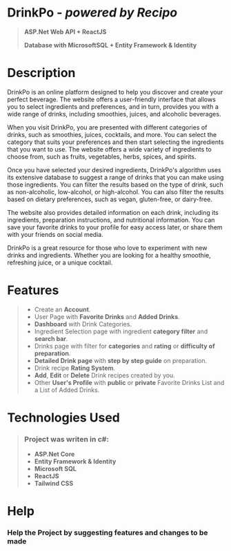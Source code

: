 # DrinkPo - *powered by* ***Recipo***


>**ASP.Net Web API + ReactJS**
>
>**Database with MicrosoftSQL + Entity Framework & Identity**

# Description
DrinkPo is an online platform designed to help you discover and create your perfect beverage. The website offers a user-friendly interface that allows you to select ingredients and preferences, and in turn, provides you with a wide range of drinks, including smoothies, juices, and alcoholic beverages.

When you visit DrinkPo, you are presented with different categories of drinks, such as smoothies, juices, cocktails, and more. You can select the category that suits your preferences and then start selecting the ingredients that you want to use. The website offers a wide variety of ingredients to choose from, such as fruits, vegetables, herbs, spices, and spirits.

Once you have selected your desired ingredients, DrinkPo's algorithm uses its extensive database to suggest a range of drinks that you can make using those ingredients. You can filter the results based on the type of drink, such as non-alcoholic, low-alcohol, or high-alcohol. You can also filter the results based on dietary preferences, such as vegan, gluten-free, or dairy-free.

The website also provides detailed information on each drink, including its ingredients, preparation instructions, and nutritional information. You can save your favorite drinks to your profile for easy access later, or share them with your friends on social media.

DrinkPo is a great resource for those who love to experiment with new drinks and ingredients. Whether you are looking for a healthy smoothie, refreshing juice, or a unique cocktail.

# Features

>- Create an **Account**.
>- User Page with **Favorite Drinks** and **Added Drinks**.
>- **Dashboard** with Drink Categories.
>- Ingredient Selection page with ingredient **category filter** and **search bar**.
>- Drinks page with filter for **categories** and **rating** or **difficulty of preparation**.
>- **Detailed Drink page** with **step by step guide** on preparation.
>- Drink recipe **Rating System**.
>- **Add**, **Edit** or **Delete** Drink recipes created by you.
>- Other **User's Profile** with **public** or **private** Favorite Drinks List and a List of Added Drinks.

# Technologies Used
>### Project was writen in c#:
>
>- **ASP.Net Core**
>- **Entity Framework & Identity**
>- **Microsoft SQL**
>- **ReactJS**
>- **Tailwind CSS**

# Help
### Help the Project by suggesting features and changes to be made
